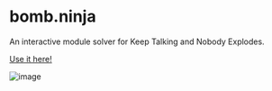 # bomb.ninja

An interactive module solver for Keep Talking and Nobody Explodes.

[Use it here!](https://bomb.ninja/)

![image](https://i.imgur.com/y2Y5K0r.png)
